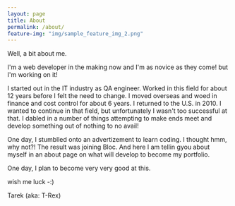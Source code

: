 ```yaml
---
layout: page
title: About
permalink: /about/
feature-img: "img/sample_feature_img_2.png"
---
```


Well, a bit about me.

I'm a web developer in the making now and I'm as novice as they come! but I'm working on it!

I started out in the IT industry as QA engineer. Worked in this field for about 12 years before I felt the need to change. I moved overseas and woed in finance and cost control for about 6 years. I returned to the U.S. in 2010. I wanted to continue in that field, but unfortunately I wasn't too successful at that. I dabled in a number of things attempting to make ends meet and develop something out of nothing to no avail!

One day, I stumblled onto an advertizement to learn coding. I thought hmm, why not?! The result was joining Bloc. And here I am tellin gyou about myself in an about page on what will develop to become my portfolio.

One day, I plan to become very very good at this.

wish me luck -:)

Tarek (aka: T-Rex)